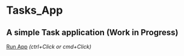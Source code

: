 # Tasks_App
 ## A simple Task application (Work in Progress)
 <a href="https://nicolasfune.github.io/Tasks_App/" target="_blank">Run App</a> *(ctrl+Click or cmd+Click)*
